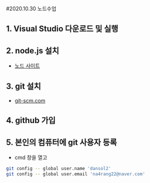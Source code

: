 #2020.10.30 노드수업
## 1. Visual Studio 다운로드 및 실행
## 2. node.js 설치
- [노드 사이트](http://nodejs.org)
## 3. git 설치
- [git-scm.com](http://git-scm.com)
## 4. github 가입
## 5. 본인의 컴퓨터에 git 사용자 등록
- cmd 창을 열고
```bash
git config -- global user.name 'dansol2'
git config -- global user.email 'na4rang22@naver.com'
```
